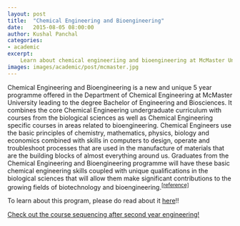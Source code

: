 ```yaml
---
layout: post
title:  "Chemical Engineering and Bioengineering"
date:   2015-08-05 08:00:00
author: Kushal Panchal
categories: 
- academic
excerpt:
    Learn about chemical engineeriing and bioengineering at McMaster University.
images: images/academic/post/mcmaster.jpg
---
```

Chemical Engineering and Bioengineering is a new and unique 5 year programme offered in the Department of Chemical Engineering at McMaster University leading to the degree Bachelor of Engineering and Biosciences. It combines the core Chemical Engineering undergraduate curriculum with courses from the biological sciences as well as Chemical Engineering specific courses in areas related to bioengineering. Chemical Engineers use the basic principles of chemistry, mathematics, physics, biology and economics combined with skills in computers to design, operate and troubleshoot processes that are used in the manufacture of materials that are the building blocks of almost everything around us. Graduates from the Chemical Engineering and Bioengineering programme will have these basic chemical engineering skills coupled with unique qualifications in the biological sciences that will allow them make significant contributions to the growing fields of biotechnology and bioengineering.<sup>[[reference]](http://chemeng.mcmaster.ca/undergraduate/bioengineering-program)</sup>

To learn about this program, please do read about it [here](http://chemeng.mcmaster.ca/undergraduate/bioengineering-program)!!

[Check out the course sequencing after second year engineering!](http://chemeng.mcmaster.ca/undergraduate/bioengineering-sequencing)